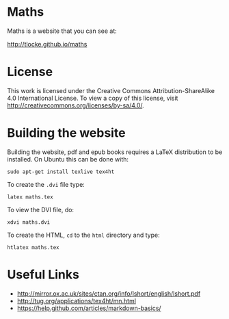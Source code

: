 Maths
=====

Maths is a website that you can see at:

http://tlocke.github.io/maths


License
=======

This work is licensed under the Creative Commons Attribution-ShareAlike 4.0
International License. To view a copy of this license, visit
http://creativecommons.org/licenses/by-sa/4.0/.


Building the website
====================

Building the website, pdf and epub books requires a LaTeX distribution to be
installed. On Ubuntu this can be done with:

`sudo apt-get install texlive tex4ht`

To create the `.dvi` file type:

`latex maths.tex`

To view the DVI file, do:

`xdvi maths.dvi`

To create the HTML, `cd` to the `html` directory and type:

`htlatex maths.tex`


Useful Links
============

* http://mirror.ox.ac.uk/sites/ctan.org/info/lshort/english/lshort.pdf
* http://tug.org/applications/tex4ht/mn.html
* https://help.github.com/articles/markdown-basics/
